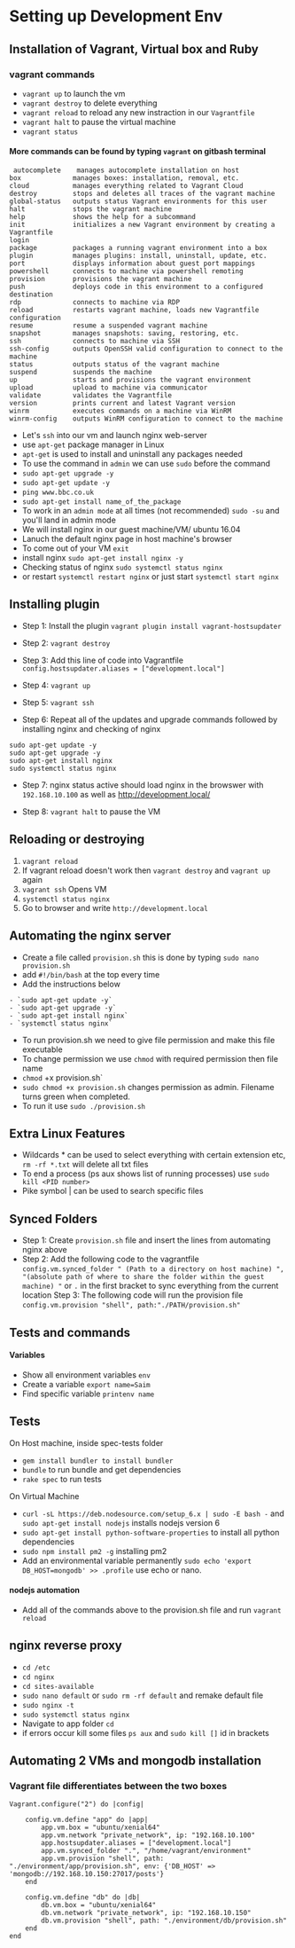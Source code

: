 # Setting up Development Env
## Installation of Vagrant, Virtual box and Ruby
### vagrant commands
- `vagrant up` to launch the vm
- `vagrant destroy` to delete everything
- `vagrant reload` to reload any new instraction in our `Vagrantfile`
- `vagrant halt` to pause the virtual machine
- `vagrant status` 

#### More commands can be found by typing `vagrant` on gitbash terminal
```
 autocomplete    manages autocomplete installation on host
box             manages boxes: installation, removal, etc.
cloud           manages everything related to Vagrant Cloud
destroy         stops and deletes all traces of the vagrant machine
global-status   outputs status Vagrant environments for this user
halt            stops the vagrant machine
help            shows the help for a subcommand
init            initializes a new Vagrant environment by creating a Vagrantfile
login
package         packages a running vagrant environment into a box
plugin          manages plugins: install, uninstall, update, etc.
port            displays information about guest port mappings
powershell      connects to machine via powershell remoting
provision       provisions the vagrant machine
push            deploys code in this environment to a configured destination
rdp             connects to machine via RDP
reload          restarts vagrant machine, loads new Vagrantfile configuration
resume          resume a suspended vagrant machine
snapshot        manages snapshots: saving, restoring, etc.
ssh             connects to machine via SSH
ssh-config      outputs OpenSSH valid configuration to connect to the machine
status          outputs status of the vagrant machine
suspend         suspends the machine
up              starts and provisions the vagrant environment
upload          upload to machine via communicator
validate        validates the Vagrantfile
version         prints current and latest Vagrant version
winrm           executes commands on a machine via WinRM
winrm-config    outputs WinRM configuration to connect to the machine
```

- Let's `ssh` into our vm and launch nginx web-server
- use `apt-get` package manager in Linux 
- `apt-get` is used to install and uninstall any packages needed
- To use the command in `admin` we can use `sudo` before the command
- `sudo apt-get upgrade -y` 
- `sudo apt-get update -y`
- `ping www.bbc.co.uk`
- `sudo apt-get install name_of_the_package`
- To work in an `admin mode` at all times (not recommended) `sudo -su` and you'll land in admin mode
- We will install nginx in our guest machine/VM/ ubuntu 16.04
- Lanuch the default nginx page in host machine's browser
- To come out of your VM `exit`
- install nginx `sudo apt-get install nginx -y`
- Checking status of nginx `sudo systemctl status nginx` 
- or restart `systemctl restart nginx` or just start `systemctl start nginx`

## Installing plugin

- Step 1: Install the plugin `vagrant plugin install vagrant-hostsupdater`

- Step 2: `vagrant destroy`

- Step 3: Add this line of code into Vagrantfile `config.hostsupdater.aliases = ["development.local"]`

- Step 4: `vagrant up`

- Step 5: `vagrant ssh`

- Step 6: Repeat all of the updates and upgrade commands followed by installing nginx and checking of nginx 
 ```
sudo apt-get update -y
sudo apt-get upgrade -y
sudo apt-get install nginx
sudo systemctl status nginx
```

- Step 7: nginx status active should load nginx in the browswer with `192.168.10.100` as well as http://development.local/

- Step 8: `vagrant halt` to pause the VM

## Reloading or destroying 
1. `vagrant reload` 
2. If vagrant reload doesn't work then `vagrant destroy` and `vagrant up` again
3. `vagrant ssh` Opens VM
4. `systemctl status nginx`
5. Go to browser and write `http://development.local`


## Automating the nginx server

- Create a file called `provision.sh` this is done by typing `sudo nano provision.sh`
- add `#!/bin/bash` at the top every time
- Add the instructions below
```
- `sudo apt-get update -y`
- `sudo apt-get upgrade -y`
- `sudo apt-get install nginx`
- `systemctl status nginx`

```

- To run provision.sh we need to give file permission and make this file executable
- To change permission we use `chmod` with required permission then file name
- `chmod` +x provision.sh`
- `sudo chmod +x provision.sh` changes permission as admin. Filename turns green when completed.
- To run it use `sudo ./provision.sh`

## Extra Linux Features

- Wildcards * can be used to select everything with certain extension etc, `rm -rf *.txt` will delete all txt files
- To end a process (ps aux shows list of running processes) use `sudo kill <PID number>`
- Pike symbol | can be used to search specific files

## Synced Folders
- Step 1: Create `provision.sh` file and insert the lines from automating nginx above
- Step 2: Add the following code to the vagrantfile `config.vm.synced_folder " (Path to a directory on host machine) ", "(absolute path of where to share the folder within the guest machine) "`
or `.` in the first bracket to sync everything from the current location
Step 3: The following code will run the provision file  `config.vm.provision "shell", path:"./PATH/provision.sh"` 

## Tests and commands
#### Variables
- Show all environment variables `env`
- Create a variable `export name=Saim`
- Find specific variable `printenv name`

## Tests 
On Host machine, inside spec-tests folder

- `gem install bundler to install bundler`
- `bundle` to run bundle and get dependencies
- `rake spec` to run tests

On Virtual Machine

- `curl -sL https://deb.nodesource.com/setup_6.x | sudo -E bash -` and `sudo apt-get install nodejs` installs nodejs version 6
- `sudo apt-get install python-software-properties` to install all python dependencies
- `sudo npm install pm2 -g` installing pm2
- Add an environmental variable permanently `sudo echo 'export DB_HOST=mongodb' >> .profile` use echo or nano.

#### nodejs automation
- Add all of the commands above to the provision.sh file and run `vagrant reload`

## nginx reverse proxy
- `cd /etc`
- `cd nginx`
- `cd sites-available`
- `sudo nano default` or `sudo rm -rf default` and remake default file 
- `sudo nginx -t`
- `sudo systemctl status nginx`
- Navigate to app folder `cd`
- if errors occur kill some files `ps aux` and `sudo kill []` id in brackets

## Automating 2 VMs and mongodb installation
### Vagrant file differentiates between the two boxes
```
Vagrant.configure("2") do |config|
    
    config.vm.define "app" do |app|
        app.vm.box = "ubuntu/xenial64"
        app.vm.network "private_network", ip: "192.168.10.100"
        app.hostsupdater.aliases = ["development.local"]
        app.vm.synced_folder ".", "/home/vagrant/environment"
        app.vm.provision "shell", path: "./environment/app/provision.sh", env: {'DB_HOST' => 'mongodb://192.168.10.150:27017/posts'}
    end

    config.vm.define "db" do |db|
        db.vm.box = "ubuntu/xenial64"
        db.vm.network "private_network", ip: "192.168.10.150"
        db.vm.provision "shell", path: "./environment/db/provision.sh"
    end
end
```




